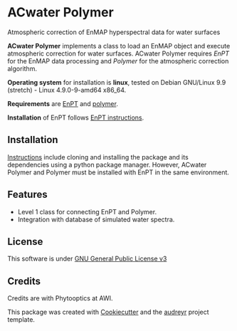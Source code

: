 # ACwater Polymer

Atmospheric correction of EnMAP hyperspectral data for water surfaces

**ACwater Polymer** implements a class to load an EnMAP object and
execute atmospheric correction for water surfaces. ACwater Polymer
requires *EnPT* for the EnMAP data processing and *Polymer* for the
atmospheric correction algorithm.

**Operating system** for installation is **linux**, tested on Debian
GNU/Linux 9.9 (stretch) - Linux 4.9.0-9-amd64 x86_64.

**Requirements** are
[EnPT](https://gitext.gfz-potsdam.de/EnMAP/GFZ_Tools_EnMAP_BOX/EnPT) and
[polymer](https://www.hygeos.com/polymer).

**Installation** of EnPT follows
[EnPT instructions](https://enmap.git-pages.gfz-potsdam.de/GFZ_Tools_EnMAP_BOX/EnPT/doc/installation.html).

## Installation

[Instructions](https://gitlab.awi.de/phytooptics/acwater/-/blob/master/docs/installation.rst)
include cloning and installing the package and its dependencies using a python package manager.
However, ACwater Polymer and Polymer must be installed with EnPT in the same environment.

## Features

-   Level 1 class for connecting EnPT and Polymer.
-   Integration with database of simulated water spectra.

## License

This software is under [GNU General Public License
v3](https://gitlab.awi.de/phytooptics/acwater/-/blob/develop/LICENSE)

## Credits

Credits are with Phytooptics at AWI.

This package was created with
[Cookiecutter](https://github.com/audreyr/cookiecutter) and the
[audreyr](https://github.com/audreyr/cookiecutter-pypackage) project
template.
